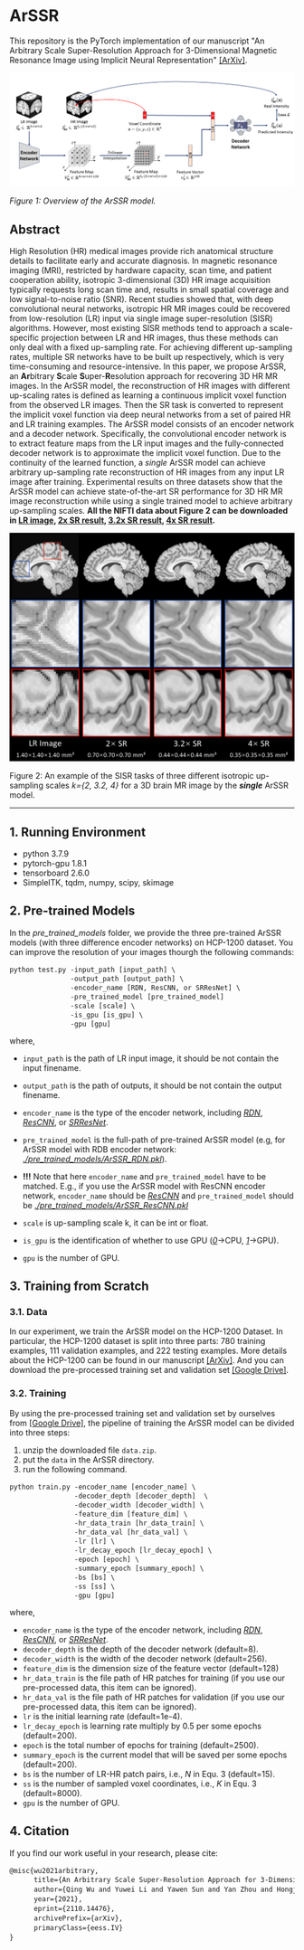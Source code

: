 # ArSSR

This repository is the PyTorch implementation of our manuscript "An Arbitrary Scale Super-Resolution Approach for 3-Dimensional Magnetic Resonance Image using Implicit Neural Representation" [[ArXiv]](https://arxiv.org/abs/2110.14476).

![pipline](./fig/pipeline.png)

*Figure 1: Overview of the ArSSR model.*

## Abstract

High Resolution (HR) medical images provide rich anatomical structure details to facilitate early and accurate diagnosis. In magnetic resonance imaging (MRI), restricted by hardware capacity, scan time, and patient cooperation ability, isotropic 3-dimensional (3D) HR image acquisition typically requests long scan time and, results in small spatial coverage and low signal-to-noise ratio (SNR). Recent studies showed that, with deep convolutional neural networks, isotropic HR MR images could be recovered from low-resolution (LR) input via single image super-resolution (SISR) algorithms. However, most existing SISR methods tend to approach a scale-specific projection between LR and HR images, thus these methods can only deal with a fixed up-sampling rate. For achieving different up-sampling rates, multiple SR networks have to be built up respectively, which is very time-consuming and resource-intensive. In this paper, we propose ArSSR, an **Ar**bitrary **S**cale **S**uper-**R**esolution approach for recovering 3D HR MR images. In the ArSSR model, the reconstruction of HR images with different up-scaling rates is defined as learning a continuous implicit voxel function from the observed LR images. Then the SR task is converted to represent the implicit voxel function via deep neural networks from a set of paired HR and LR training examples. The ArSSR model consists of an encoder network and a decoder network. Specifically, the convolutional encoder network is to extract feature maps from the LR input images and the fully-connected decoder network is to approximate the implicit voxel function. Due to the continuity of the learned function, a *single* ArSSR model can achieve arbitrary up-sampling rate reconstruction of HR images from any input LR image after training. Experimental results on three datasets show that the ArSSR model can achieve state-of-the-art SR performance for 3D HR MR image reconstruction while using a single trained model to achieve arbitrary up-sampling scales. **All the NIFTI data about Figure 2 can be downloaded in [LR image](https://drive.google.com/file/d/1C_mMB4Lpu530zmgBE343MxULBKNzKsev/view?usp=sharing), [2x SR result](https://drive.google.com/file/d/1H_rbVgvdxtTTEcuYF4hPxZ93I4UUT6J2/view?usp=sharing), [3.2x SR result](https://drive.google.com/file/d/1BCj-YdPz6ta5-UONqc8Yl_4i3sYa6mZY/view?usp=sharing), [4x SR result](https://drive.google.com/file/d/1Mnzp4DK-GHJxF962VJa7iOHT5adlBdET/view?usp=sharing).** 

![example](./fig/ex.png)

Figure 2: An example of the SISR tasks of three different isotropic up-sampling scales *k={2, 3.2, 4}* for a 3D brain MR image by the ***single*** ArSSR model.

---

## 1.  Running Environment

- python 3.7.9
- pytorch-gpu 1.8.1
- tensorboard 2.6.0
- SimpleITK, tqdm, numpy, scipy, skimage

## 2.  Pre-trained Models

In the *pre_trained_models* folder, we provide the three pre-trained ArSSR models (with three difference encoder networks) on HCP-1200 dataset. You can improve the resolution of your images thourgh the following commands:

```shell
python test.py -input_path [input_path] \
               -output_path [output_path] \
               -encoder_name [RDN, ResCNN, or SRResNet] \
               -pre_trained_model [pre_trained_model]
               -scale [scale] \
               -is_gpu [is_gpu] \
               -gpu [gpu]
```

where,

- `input_path` is the path of LR input image, it should be not contain the input finename.
- `output_path` is the path of outputs, it should be not contain the output finename.
- `encoder_name` is the type of the encoder network, including *<u>RDN</u>*, *<u>ResCNN</u>*, or *<u>SRResNet</u>*.
- `pre_trained_model` is the full-path of pre-trained ArSSR model (e.g, for ArSSR model with RDB encoder network: *<u>./pre_trained_models/ArSSR_RDN.pkl</u>*).

- **!!!** Note that here `encoder_name` and `pre_trained_model` have to be matched. E.g., if you use the ArSSR model with ResCNN encoder network, `encoder_name` should be *<u>ResCNN</u>* and `pre_trained_model` should be *<u>./pre_trained_models/ArSSR_ResCNN.pkl</u>*

- `scale` is up-sampling scale k, it can be int or float. 
- `is_gpu`  is the identification of whether to use GPU (<u>*0*</u>->CPU, <u>*1*</u>->GPU).
-  `gpu` is the number of GPU.

## 3.  Training from Scratch

### 3.1.  Data

In our experiment, we train the ArSSR model on the HCP-1200 Dataset. In particular, the HCP-1200 dataset is split into three parts: 780 training examples, 111 validation examples, and 222 testing examples. More details about the HCP-1200 can be found in our manuscript [[ArXiv]](https://arxiv.org/abs/2110.14476). And you can download the pre-processed training set and validation set [[Google Drive]](https://drive.google.com/file/d/1xAAAPM3QBM6xxswdrVHb8auyECNrVdvz/view?usp=sharing).

### 3.2.  Training

By using the pre-processed training set and validation set by ourselves from [[Google Drive]](https://drive.google.com/file/d/1xAAAPM3QBM6xxswdrVHb8auyECNrVdvz/view?usp=sharing), the pipeline of training the ArSSR model can be divided into three steps:

1. unzip the downloaded file `data.zip`.
2. put the `data` in the ArSSR directory.
3. run the following command.

```shell
python train.py -encoder_name [encoder_name] \
                -decoder_depth [decoder_depth]	\
                -decoder_width [decoder_width] \
                -feature_dim [feature_dim] \
                -hr_data_train [hr_data_train] \
                -hr_data_val [hr_data_val] \
                -lr [lr] \
                -lr_decay_epoch [lr_decay_epoch] \
                -epoch [epoch] \
                -summary_epoch [summary_epoch] \
                -bs [bs] \
                -ss [ss] \
                -gpu [gpu]
```

where,

- `encoder_name` is the type of the encoder network, including *<u>RDN</u>*, *<u>ResCNN</u>*, or *<u>SRResNet</u>*.
- `decoder_depth` is the depth of the decoder network (default=8).
- `decoder_width` is the width of the decoder network (default=256).
- `feature_dim` is the dimension size of the feature vector (default=128)
- `hr_data_train` is the file path of HR patches for training (if you use our pre-processed data, this item can be ignored).
- `hr_data_val` is the file path of HR patches for validation (if you use our pre-processed data, this item can be ignored).
- `lr` is the initial learning rate (default=1e-4).
- `lr_decay_epoch` is learning rate multiply by 0.5 per some epochs (default=200).
- `epoch` is the total number of epochs for training (default=2500).
- `summary_epoch` is the current model that will be saved per some epochs (default=200).
- `bs` is the number of LR-HR patch pairs, i.e., *N* in Equ. 3 (default=15).
- `ss` is the number of sampled voxel coordinates, i.e., *K* in Equ. 3 (default=8000).
- `gpu` is the number of GPU.

## 4.  Citation

If you find our work useful in your research, please cite:

```latex
@misc{wu2021arbitrary,
      title={An Arbitrary Scale Super-Resolution Approach for 3-Dimensional Magnetic Resonance Image using Implicit Neural Representation}, 
      author={Qing Wu and Yuwei Li and Yawen Sun and Yan Zhou and Hongjiang Wei and Jingyi Yu and Yuyao Zhang},
      year={2021},
      eprint={2110.14476},
      archivePrefix={arXiv},
      primaryClass={eess.IV}
}
```



